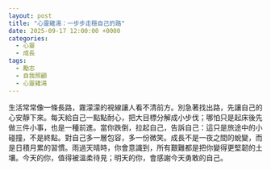 ```yaml
---
layout: post
title: "心靈雞湯：一步步走穩自己的路"
date: 2025-09-17 12:00:00 +0000
categories:
  - 心靈
  - 成長
tags:
  - 勵志
  - 自我照顧
  - 心靈雞湯
---
```


生活常常像一條長路，霧濛濛的視線讓人看不清前方。別急著找出路，先讓自己的心安靜下來。每天給自己一點點耐心，把大目標分解成小步伐；哪怕只是起床後先做三件小事，也是一種前進。當你跌倒，拉起自己，告訴自己：這只是旅途中的小碰撞，不是終點。對自己多一層包容，多一份微笑。成長不是一夜之間的蛻變，而是日積月累的習慣。雨過天晴時，你會意識到，所有艱難都是把你變得更堅韌的土壤。今天的你，值得被溫柔待見；明天的你，會感謝今天勇敢的自己。